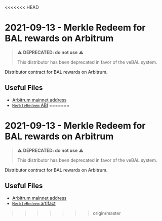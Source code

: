 <<<<<<< HEAD
# 2021-09-13 - Merkle Redeem for BAL rewards on Arbitrum

> ⚠️ **DEPRECATED: do not use** ⚠️
>
> This distributor has been deprecated in favor of the veBAL system.

Distributor contract for BAL rewards on Arbitrum.

## Useful Files

- [Arbitrum mainnet address](./output/arbitrum.json)
- [`MerkleRedeem` ABI](./abi/MerkleRedeem.json)
=======
# 2021-09-13 - Merkle Redeem for BAL rewards on Arbitrum

> ⚠️ **DEPRECATED: do not use** ⚠️
>
> This distributor has been deprecated in favor of the veBAL system.

Distributor contract for BAL rewards on Arbitrum.

## Useful Files

- [Arbitrum mainnet address](./output/arbitrum.json)
- [`MerkleRedeem` artifact](./artifact/MerkleRedeem.json)
>>>>>>> origin/master
